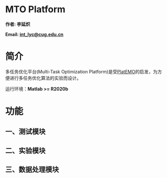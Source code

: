 # MTO Platform

**作者: 李延炽**

**Email: int_lyc@cug.edu.cn**

# 简介

多任务优化平台(Multi-Task Optimization Platform)是受[PlatEMO](https://github.com/BIMK/PlatEMO)的启发，为方便进行多任务优化算法的实验而设计。

运行环境：**Matlab >= R2020b**

# 功能

## 一、测试模块

## 二、实验模块

## 三、数据处理模块

